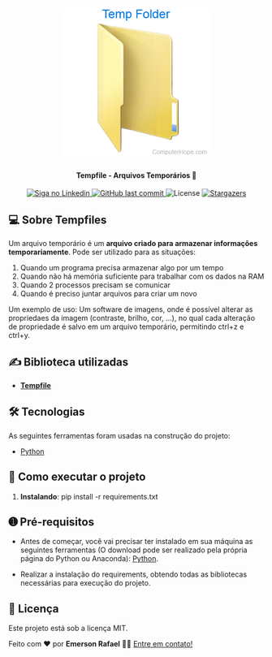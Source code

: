 
<h1 align="center">
    <img alt="Tempfile - Arquivos Temporários" title="#TEMPFILE" src="./assets/banner.png" />
</h1>

<h4 align="center"> 
	Tempfile - Arquivos Temporários 🚀
</h4>

<p align="center">
  	
  <a href="https://www.linkedin.com/in/emerson-rafael/">
    <img alt="Siga no Linkedin" src="https://img.shields.io/badge/LinkedIn-0077B5?style=for-the-badge&logo=linkedin&logoColor=white">
  </a>
	
  
  <a href="https://github.com/emersonrafaels/python_codes_general/commits/main">
    <img alt="GitHub last commit" src="https://img.shields.io/github/last-commit/emersonrafaels/python_codes_general">
  </a>

  <img alt="License" src="https://img.shields.io/badge/license-MIT-brightgreen">
   <a href="https://github.com/emersonrafaels/python_codes_general/stargazers">
    <img alt="Stargazers" src="https://img.shields.io/github/stars/emersonrafaels/python_codes_general?style=social">
  </a>
</p>


## 💻 Sobre Tempfiles

Um  arquivo temporário  é um **arquivo criado para armazenar informações temporariamente**. Pode ser utilizado para as situações:  
1. Quando um programa precisa armazenar algo por um tempo  
2. Quando não há memória suficiente para trabalhar com os dados na RAM  
3. Quando 2 processos precisam se comunicar  
4. Quando é preciso juntar arquivos para criar um novo

Um exemplo de uso: Um software de imagens, onde é possível alterar as propriedaes da imagem (contraste, brilho, cor, ...), no qual cada alteração de propriedade é salvo em um arquivo temporário, permitindo ctrl+z e ctrl+y.

## ✍️  Biblioteca utilizadas

 - **[Tempfile](https://docs.python.org/3/library/tempfile.html)**

## 🛠  Tecnologias

As seguintes ferramentas foram usadas na construção do projeto:

- [Python]

## 🚀 Como executar o projeto

1. **Instalando**: pip install -r requirements.txt

## ➊ Pré-requisitos

- Antes de começar, você vai precisar ter instalado em sua máquina as seguintes ferramentas (O download pode ser realizado pela própria página do Python ou Anaconda):
[Python](https://www.anaconda.com/products/individual).

- Realizar a instalação do requirements, obtendo todas as bibliotecas necessárias para execução do projeto.

## 📝 Licença

Este projeto está sob a licença MIT.

Feito com ❤️ por **Emerson Rafael** 👋🏽 [Entre em contato!](https://www.linkedin.com/in/emerson-rafael/)

[Python]: https://www.python.org/downloads/